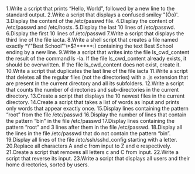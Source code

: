 1.Write a script that prints “Hello, World”, followed by a new line to the standard output.
2.Write a script that displays a confused smiley "(Ôo)'.
3.Display the content of the /etc/passwd file.
4.Display the content of /etc/passwd and /etc/hosts.
5.Display the last 10 lines of /etc/passwd.
6.Display the first 10 lines of /etc/passwd
7.Write a script that displays the third line of the file iacta.
8.Write a shell script that creates a file named exactly \*\\'"Best School"\'\\*$\?\*\*\*\*\*:) containing the text Best School ending by a new line.
9.Write a script that writes into the file ls_cwd_content the result of the command ls -la. If the file ls_cwd_content already exists, it should be overwritten. If the file ls_cwd_content does not exist, create it.
10.Write a script that duplicates the last line of the file iacta
11.Write a script that deletes all the regular files (not the directories) with a .js extension that are present in the current directory and all its subfolders.
12.Write a script that counts the number of directories and sub-directories in the current directory.
13.Create a script that displays the 10 newest files in the current directory.
14.Create a script that takes a list of words as input and prints only words that appear exactly once.
15.Display lines containing the pattern “root” from the file /etc/passwd
16.Display the number of lines that contain the pattern “bin” in the file /etc/passwd
17.Display lines containing the pattern “root” and 3 lines after them in the file /etc/passwd.
18.Display all the lines in the file /etc/passwd that do not contain the pattern “bin”.
19.Display all lines of the file /etc/ssh/sshd_config starting with a letter.
20.Replace all characters A and c from input to Z and e respectively.
21.Create a script that removes all letters c and C from input.
22.Write a script that reverse its input.
23.Write a script that displays all users and their home directories, sorted by users.

